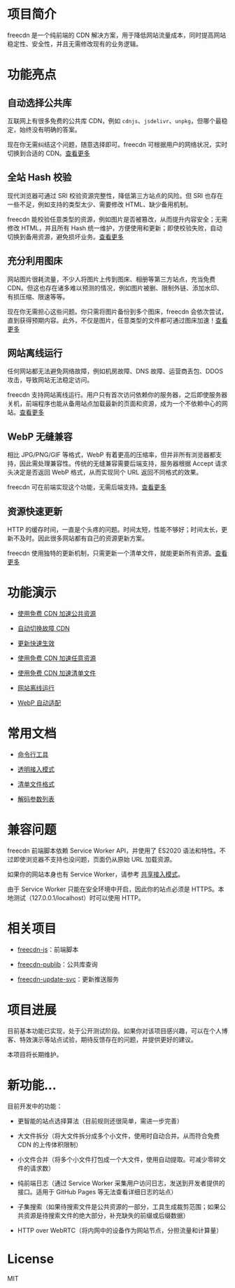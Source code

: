 
# 项目简介

freecdn 是一个纯前端的 CDN 解决方案，用于降低网站流量成本，同时提高网站稳定性、安全性，并且无需修改现有的业务逻辑。


# 功能亮点

## 自动选择公共库

互联网上有很多免费的公共库 CDN，例如 `cdnjs`、`jsdelivr`、`unpkg`，但哪个最稳定，始终没有明确的答案。

现在你无需纠结这个问题，随意选择即可。freecdn 可根据用户的网络状况，实时切换到合适的 CDN。[查看更多](docs/feature/README.md#自动选择公共库)

## 全站 Hash 校验

现代浏览器可通过 SRI 校验资源完整性，降低第三方站点的风险。但 SRI 也存在一些不足，例如支持的类型太少、需要修改 HTML、缺少备用机制。

freecdn 能校验任意类型的资源，例如图片是否被篡改，从而提升内容安全；无需修改 HTML，并且所有 Hash 统一维护，方便使用和更新；即使校验失败，自动切换到备用资源，避免损坏业务。[查看更多](docs/feature/README.md#全站-Hash-校验)

## 充分利用图床

网站图片很耗流量，不少人将图片上传到图床、相册等第三方站点，充当免费 CDN。但这也存在诸多难以预测的情况，例如图片被删、限制外链、添加水印、有损压缩、限速等等。

现在你无需担心这些问题。你只需将图片备份到多个图床，freecdn 会依次尝试，直到获得预期内容。此外，不仅是图片，任意类型的文件都可通过图床加速！[查看更多](docs/feature/README.md#充分利用图床)

## 网站离线运行

任何网站都无法避免网络故障，例如机房故障、DNS 故障、运营商丢包、DDOS 攻击，导致网站无法稳定访问。

freecdn 支持网站离线运行。用户只有首次访问依赖你的服务器，之后即使服务器关机，前端程序也能从备用站点加载最新的页面和资源，成为一个不依赖中心的网站。[查看更多](docs/feature/README.md#网站离线运行)

## WebP 无缝兼容

相比 JPG/PNG/GIF 等格式，WebP 有着更高的压缩率，但并非所有浏览器都支持，因此需处理兼容性。传统的无缝兼容需要后端支持，服务器根据 Accept 请求头决定是否返回 WebP 格式，从而实现同个 URL 返回不同格式的效果。

freecdn 可在前端实现这个功能，无需后端支持。[查看更多](docs/feature/README.md#WebP-无缝兼容)

## 资源快速更新

HTTP 的缓存时间，一直是个头疼的问题。时间太短，性能不够好；时间太长，更新不及时。因此很多网站都有自己的资源更新方案。

freecdn 使用独特的更新机制，只需更新一个清单文件，就能更新所有资源。[查看更多](docs/feature/README.md#资源快速更新)


# 功能演示

* [使用免费 CDN 加速公共资源](examples/pub-cdn/)

* [自动切换故障 CDN](examples/cdn-fallback/)

* [更新快速生效](examples/quick-update/)

* [使用免费 CDN 加速任意资源](examples/free-host/)

* [使用免费 CDN 加速清单文件](examples/ext-manifest/)

* [网站离线运行](examples/offline-site/)

* [WebP 自动适配](examples/webp-upgrade/)

# 常用文档

* [命令行工具](docs/cli)

* [透明接入模式](docs/transparent-mode)

* [清单文件格式](docs/manifest)

* [解码参数列表](docs/manifest/params.md)


# 兼容问题

freecdn 前端脚本依赖 Service Worker API，并使用了 ES2020 语法和特性。不过即使浏览器不支持也没问题，页面仍从原始 URL 加载资源。

如果你的网站本身也有 Service Worker，请参考 [共享接入模式](docs/shared-mode/)。

由于 Service Worker 只能在安全环境中开启，因此你的站点必须是 HTTPS。本地测试（127.0.0.1/localhost）时可以使用 HTTP。


# 相关项目

* [freecdn-js](https://github.com/EtherDream/freecdn-js)：前端脚本

* [freecdn-publib](https://github.com/EtherDream/freecdn-publib)：公共库查询

* [freecdn-update-svc](https://github.com/EtherDream/freecdn-update-svc)：更新推送服务


# 项目进展

目前基本功能已实现，处于公开测试阶段。如果你对该项目感兴趣，可以在个人博客、特效演示等站点试验，期待反馈存在的问题，并提供更好的建议。

本项目将长期维护。


# 新功能...

目前开发中的功能：

* 更智能的站点选择算法（目前规则还很简单，需进一步完善）

* 大文件拆分（将大文件拆分成多个小文件，使用时自动合并。从而符合免费 CDN 的上传体积限制）

* 小文件合并（将多个小文件打包成一个大文件，使用自动提取。可减少零碎文件的请求数）

* 纯前端日志（通过 Service Worker 采集用户访问日志，发送到开发者提供的接口。适用于 GitHub Pages 等无法查看详细日志的站点）

* 子集搜索（如果待搜索文件是公共资源的一部分，工具生成裁剪范围；如果公共资源是待搜索文件的绝大部分，补充缺失的前缀或后缀数据）

* HTTP over WebRTC（将内网中的设备作为网站节点，分担流量和计算量）


# License

MIT